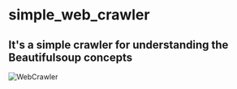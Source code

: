# simple_web_crawler

## It's a simple crawler for understanding the Beautifulsoup concepts

![WebCrawler](https://cdn1.iconfinder.com/data/icons/bug-s-life/500/spider-512.png)
